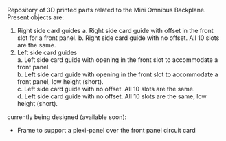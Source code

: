 Repository of 3D printed parts related to the Mini Omnibus Backplane. Present objects are:
1. Right side card guides
   a. Right side card guide with offset in the front slot for a front panel.
   b. Right side card guide with no offset. All 10 slots are the same.
2. Left side card guides<br>
   a. Left side card guide with opening in the front slot to accommodate a front panel.<br>
   b. Left side card guide with opening in the front slot to accommodate a front panel, low height (short).<br>
   c. Left side card guide with no offset. All 10 slots are the same.<br>
   d. Left side card guide with no offset. All 10 slots are the same, low height (short).

currently being designed (available soon):
   * Frame to support a plexi-panel over the front panel circuit card
